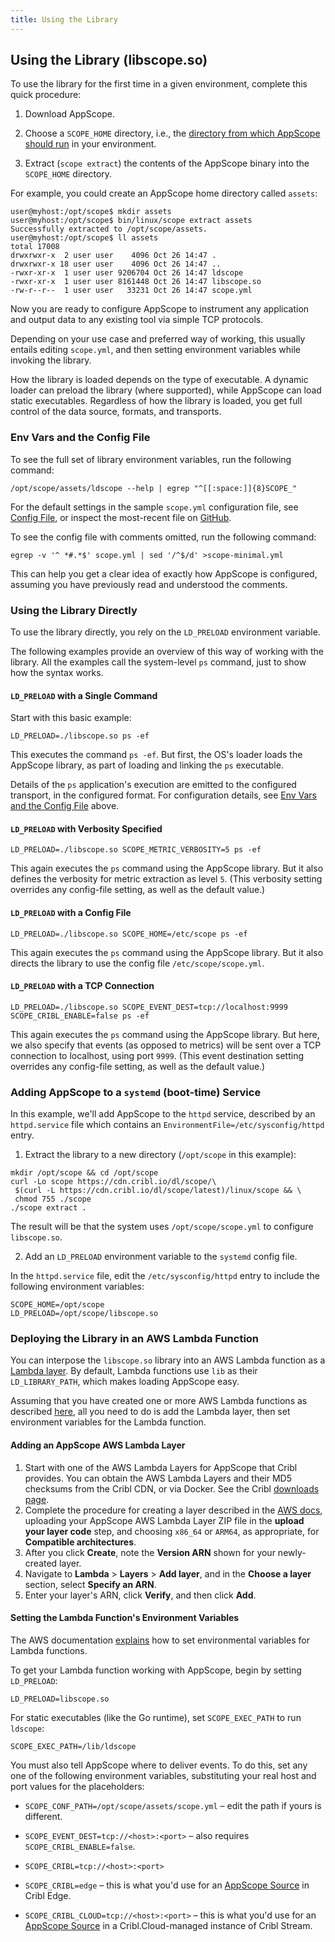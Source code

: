 ```yaml
---
title: Using the Library
---
```


## Using the Library (libscope.so)

To use the library for the first time in a given environment, complete this quick procedure:

1. Download AppScope. 

2. Choose a `SCOPE_HOME` directory, i.e., the [directory from which AppScope should run](/docs/downloading#where-from) in your environment.

3. Extract (`scope extract`) the contents of the AppScope binary into the `SCOPE_HOME` directory.

For example, you could create an AppScope home directory called `assets`:

```
user@myhost:/opt/scope$ mkdir assets
user@myhost:/opt/scope$ bin/linux/scope extract assets
Successfully extracted to /opt/scope/assets.
user@myhost:/opt/scope$ ll assets
total 17008
drwxrwxr-x  2 user user    4096 Oct 26 14:47 .
drwxrwxr-x 18 user user    4096 Oct 26 14:47 ..
-rwxr-xr-x  1 user user 9206704 Oct 26 14:47 ldscope
-rwxr-xr-x  1 user user 8161448 Oct 26 14:47 libscope.so
-rw-r--r--  1 user user   33231 Oct 26 14:47 scope.yml
```

Now you are ready to configure AppScope to instrument any application and output data to any existing tool via simple TCP protocols.

Depending on your use case and preferred way of working, this usually entails editing `scope.yml`, and then setting environment variables while invoking the library.

How the library is loaded depends on the type of executable. A dynamic loader can preload the library (where supported), while AppScope can load static executables. Regardless of how the library is loaded, you get full control of the data source, formats, and transports.

<span id="env-vars"> </span>

### Env Vars and the Config File

To see the full set of library environment variables, run the following command:

```
/opt/scope/assets/ldscope --help | egrep "^[[:space:]]{8}SCOPE_"
```

For the default settings in the sample `scope.yml` configuration file, see [Config File](/docs/config-file), or inspect the most-recent file on [GitHub](https://github.com/criblio/appscope/blob/master/conf/scope.yml).

To see the config file with comments omitted, run the following command:

```
egrep -v '^ *#.*$' scope.yml | sed '/^$/d' >scope-minimal.yml

```

This can help you get a clear idea of exactly how AppScope is configured, assuming you have previously read and understood the comments.

### Using the Library Directly

To use the library directly, you rely on the `LD_PRELOAD` environment variable. 

The following examples provide an overview of this way of working with the library. All the examples call the system-level `ps` command, just to show how the syntax works.

#### `LD_PRELOAD` with a Single Command

Start with this basic example:

```
LD_PRELOAD=./libscope.so ps -ef
```

This executes the command `ps -ef`. But first, the OS's loader loads the AppScope library, as part of loading and linking the `ps` executable.

Details of the `ps` application's execution are emitted to the configured transport, in the configured format. For configuration details, see [Env Vars and the Config File](#env-vars) above.

#### `LD_PRELOAD` with Verbosity Specified

```
LD_PRELOAD=./libscope.so SCOPE_METRIC_VERBOSITY=5 ps -ef
```

This again executes the `ps` command using the AppScope library. But it also defines the verbosity for metric extraction as level `5`. (This verbosity setting overrides any config-file setting, as well as the default value.)

#### `LD_PRELOAD` with a Config File

```
LD_PRELOAD=./libscope.so SCOPE_HOME=/etc/scope ps -ef
```

This again executes the `ps` command using the AppScope library. But it also directs the library to use the config file `/etc/scope/scope.yml`.

#### `LD_PRELOAD` with a TCP Connection

```
LD_PRELOAD=./libscope.so SCOPE_EVENT_DEST=tcp://localhost:9999 SCOPE_CRIBL_ENABLE=false ps -ef
```

This again executes the `ps` command using the AppScope library. But here, we also specify that events (as opposed to metrics) will be sent over a TCP connection to localhost, using port `9999`. (This event destination setting overrides any config-file setting, as well as the default value.)

### Adding AppScope to a `systemd` (boot-time) Service 

In this example, we'll add AppScope to the `httpd` service, described by an `httpd.service` file which contains an `EnvironmentFile=/etc/sysconfig/httpd` entry.

1. Extract the library to a new directory (`/opt/scope` in this example):

```
mkdir /opt/scope && cd /opt/scope
curl -Lo scope https://cdn.cribl.io/dl/scope/\
 $(curl -L https://cdn.cribl.io/dl/scope/latest)/linux/scope && \
 chmod 755 ./scope
./scope extract .
```

The result will be that the system uses `/opt/scope/scope.yml` to configure `libscope.so`.

2. Add an `LD_PRELOAD` environment variable to the `systemd` config file.

In the `httpd.service` file, edit the `/etc/sysconfig/httpd` entry to include the following environment variables:

```
SCOPE_HOME=/opt/scope
LD_PRELOAD=/opt/scope/libscope.so
```

<span id="lambda"> </span>

### Deploying the Library in an AWS Lambda Function

You can interpose the `libscope.so` library into an AWS Lambda function as a [Lambda layer](https://docs.aws.amazon.com/lambda/latest/dg/configuration-layers.html). By default, Lambda functions use `lib` as their `LD_LIBRARY_PATH`, which makes loading AppScope easy.

Assuming that you have created one or more AWS Lambda functions as described [here](https://aws.amazon.com/lambda/getting-started/), all you need to do is add the Lambda layer, then set environment variables for the Lambda function.

#### Adding an AppScope AWS Lambda Layer

1. Start with one of the AWS Lambda Layers for AppScope that Cribl provides. You can obtain the AWS Lambda Layers and their MD5 checksums from the Cribl CDN, or via Docker. See the Cribl [downloads page](https://cribl.io/download/#tab-1). 
2. Complete the procedure for creating a layer described in the [AWS docs](https://docs.aws.amazon.com/lambda/latest/dg/configuration-layers.html#configuration-layers-create), uploading your AppScope AWS Lambda Layer ZIP file in the **upload your layer code** step, and choosing `x86_64` or `ARM64`, as appropriate, for **Compatible architectures**.
3. After you click **Create**, note the **Version ARN** shown for your newly-created layer.
4. Navigate to **Lambda** > **Layers** > **Add layer**, and in the **Choose a layer** section, select **Specify an ARN**. 
5. Enter your layer's ARN, click **Verify**, and then click **Add**.  

#### Setting the Lambda Function's Environment Variables

The AWS documentation [explains](https://docs.aws.amazon.com/lambda/latest/dg/configuration-envvars.html) how to set environmental variables for Lambda functions. 

To get your Lambda function working with AppScope, begin by setting `LD_PRELOAD`:

```
LD_PRELOAD=libscope.so
```

For static executables (like the Go runtime), set `SCOPE_EXEC_PATH` to run `ldscope`:

```
SCOPE_EXEC_PATH=/lib/ldscope
```

You must also tell AppScope where to deliver events. To do this, set any one of the following environment variables, substituting your real host and port values for the placeholders:

- `SCOPE_CONF_PATH=/opt/scope/assets/scope.yml` – edit the path if yours is different.

- `SCOPE_EVENT_DEST=tcp://<host>:<port>` – also requires `SCOPE_CRIBL_ENABLE=false`.

- `SCOPE_CRIBL=tcp://<host>:<port>`

- `SCOPE_CRIBL=edge` – this is what you'd use for an [AppScope Source](https://docs.cribl.io/edge/sources-appscope) in Cribl Edge.

- `SCOPE_CRIBL_CLOUD=tcp://<host>:<port>` – this is what you'd use for an [AppScope Source](https://docs.cribl.io/stream/sources-appscope) in a Cribl.Cloud-managed instance of Cribl Stream.

